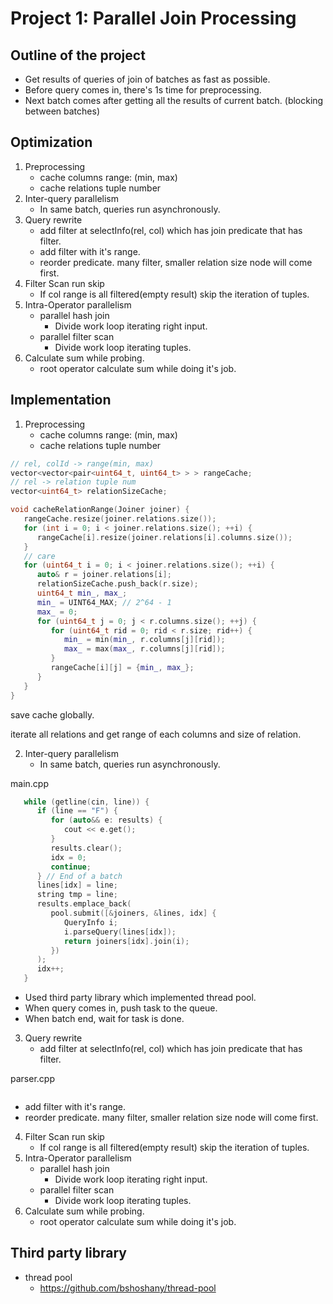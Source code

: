 # Project 1: Parallel Join Processing

## Outline of the project

- Get results of queries of join of batches as fast as possible.
- Before query comes in, there's 1s time for preprocessing.
- Next batch comes after getting all the results of current batch. (blocking between batches)

## Optimization

1. Preprocessing
    - cache columns range: (min, max)
    - cache relations tuple number
2. Inter-query parallelism
    - In same batch, queries run asynchronously.
3. Query rewrite
    - add filter at selectInfo(rel, col) which has join predicate that has filter.
    - add filter with it's range.
    - reorder predicate. many filter, smaller relation size node will come first.
4. Filter Scan run skip
    - If col range is all filtered(empty result) skip the iteration of tuples.
5. Intra-Operator parallelism
    - parallel hash join
        - Divide work loop iterating right input.
    - parallel filter scan
        - Divide work loop iterating tuples.
6. Calculate sum while probing.
    - root operator calculate sum while doing it's job.

## Implementation

1. Preprocessing
    - cache columns range: (min, max)
    - cache relations tuple number
```cpp
// rel, colId -> range(min, max)
vector<vector<pair<uint64_t, uint64_t> > > rangeCache;
// rel -> relation tuple num
vector<uint64_t> relationSizeCache;

void cacheRelationRange(Joiner joiner) {
   rangeCache.resize(joiner.relations.size());
   for (int i = 0; i < joiner.relations.size(); ++i) {
      rangeCache[i].resize(joiner.relations[i].columns.size());
   }
   // care
   for (uint64_t i = 0; i < joiner.relations.size(); ++i) {
      auto& r = joiner.relations[i];
      relationSizeCache.push_back(r.size);
      uint64_t min_, max_;
      min_ = UINT64_MAX; // 2^64 - 1
      max_ = 0;
      for (uint64_t j = 0; j < r.columns.size(); ++j) {
         for (uint64_t rid = 0; rid < r.size; rid++) {
            min_ = min(min_, r.columns[j][rid]);
            max_ = max(max_, r.columns[j][rid]);
         }
         rangeCache[i][j] = {min_, max_};
      }
   }
}
```

save cache globally.


iterate all relations and get range of each columns and size of relation.

2. Inter-query parallelism
    - In same batch, queries run asynchronously.


main.cpp
```cpp
   while (getline(cin, line)) {
      if (line == "F") {
         for (auto&& e: results) {
            cout << e.get();
         }
         results.clear();
         idx = 0;
         continue;
      } // End of a batch
      lines[idx] = line;
      string tmp = line;
      results.emplace_back(
         pool.submit([&joiners, &lines, idx] {
            QueryInfo i;
            i.parseQuery(lines[idx]);
            return joiners[idx].join(i);
         })
      );
      idx++;
   }

```


- Used third party library which implemented thread pool.
- When query comes in, push task to the queue.
- When batch end, wait for task is done.

3. Query rewrite
    - add filter at selectInfo(rel, col) which has join predicate that has filter.

parser.cpp
```cpp

```

- add filter with it's range.
- reorder predicate. many filter, smaller relation size node will come first.
4. Filter Scan run skip
    - If col range is all filtered(empty result) skip the iteration of tuples.
5. Intra-Operator parallelism
    - parallel hash join
        - Divide work loop iterating right input.
    - parallel filter scan
        - Divide work loop iterating tuples.
6. Calculate sum while probing.
    - root operator calculate sum while doing it's job.


## Third party library

- thread pool
  - https://github.com/bshoshany/thread-pool
